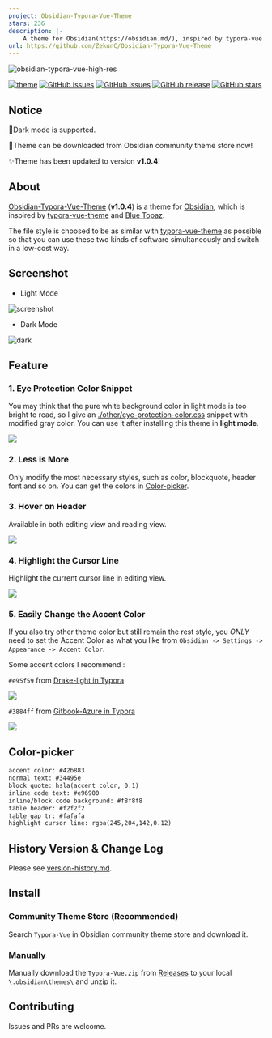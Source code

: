 ```yaml
---
project: Obsidian-Typora-Vue-Theme
stars: 236
description: |-
    A theme for Obsidian(https://obsidian.md/), inspired by typora-vue.
url: https://github.com/ZekunC/Obsidian-Typora-Vue-Theme
---
```


![obsidian-typora-vue-high-res](./obsidian-typora-vue-high-res.png)

[![theme](https://img.shields.io/badge/theme-Obsidian-blueviolet.svg?color=blueviolet)](https://obsidian.md/) [![GitHub issues](https://img.shields.io/github/issues/ZekunC/Obsidian-Typora-Vue-Theme.svg?color=orange)](https://github.com/ZekunC/Obsidian-Typora-Vue-Theme/issues) [![GitHub issues](https://img.shields.io/github/issues-closed/ZekunC/Obsidian-Typora-Vue-Theme.svg?color=green)](https://github.com/ZekunC/Obsidian-Typora-Vue-Theme/issues?q=is%3Aissue+is%3Aclosed) [![GitHub release](https://img.shields.io/github/release/ZekunC/Obsidian-Typora-Vue-Theme.svg?color=brightgreen)](https://github.com/ZekunC/Obsidian-Typora-Vue-Theme/releases) [![GitHub stars](https://img.shields.io/github/stars/ZekunC/Obsidian-Typora-Vue-Theme.svg)](https://github.com/ZekunC/Obsidian-Typora-Vue-Theme/stargazers) 

## Notice

🎈Dark mode is supported.

🎉Theme can be downloaded from Obsidian community theme store now!

✨Theme has been updated to version **v1.0.4**!

## About

[Obsidian-Typora-Vue-Theme](https://github.com/ZekunC/Obsidian-Typora-Vue-Theme) (**v1.0.4**) is a theme for [Obsidian](https://obsidian.md/), which is inspired by [typora-vue-theme](https://github.com/blinkfox/typora-vue-theme) and [Blue Topaz](https://github.com/whyt-byte/Blue-Topaz_Obsidian-css/).

The file style is choosed  to be as similar with [typora-vue-theme](https://github.com/blinkfox/typora-vue-theme) as possible so that you can use these two kinds of software simultaneously and switch in a low-cost way. 

## Screenshot

- Light Mode

![screenshot](high-res.png)

- Dark Mode

![dark](high-res-dark.png)

## Feature

### 1. Eye Protection Color Snippet

You may think that the pure white background color in light mode is too bright to read, so I give an [./other/eye-protection-color.css](./other/eye-protection-color.css) snippet with modified gray color. You can use it after installing this theme in **light mode**.

![](./README.assets/gray-color.png)

### 2. Less is More

Only modify the most necessary styles, such as color, blockquote, header font and so on. You can get the colors in [Color-picker](#Color-picker). 

### 3. Hover on Header

Available in both editing view and reading view.

![](README.assets/img13.gif)

### 4. Highlight the Cursor Line

Highlight the current cursor line in editing view.

![](./README.assets/img14.gif)

### 5. Easily Change the Accent Color

If you also try other theme color but still remain the rest style, you *ONLY* need to set the Accent Color as what you like from `Obsidian -> Settings -> Appearance -> Accent Color`.

Some accent colors I recommend :

`#e95f59` from [Drake-light in Typora](https://github.com/liangjingkanji/DrakeTyporaTheme)

![](./README.assets/drake-light.png)

`#3884ff` from [Gitbook-Azure in Typora](https://github.com/h16nning/typora-gitbook-theme)

![](./README.assets/gitbook-azure.png)

## Color-picker

```txt
accent color: #42b883
normal text: #34495e
block quote: hsla(accent color, 0.1)
inline code text: #e96900
inline/block code background: #f8f8f8
table header: #f2f2f2
table gap tr: #fafafa
highlight cursor line: rgba(245,204,142,0.12)
```

## History Version & Change Log

Please see [version-history.md](./version-history.md).

## Install

### Community Theme Store (Recommended)

Search `Typora-Vue` in Obsidian community theme store and download it.

### Manually

Manually download the `Typora-Vue.zip` from [Releases](https://github.com/ZekunC/Obsidian-Typora-Vue-Theme/releases) to your local `\.obsidian\themes\` and unzip it.

## Contributing

Issues and PRs are welcome.

